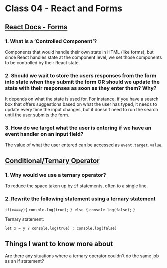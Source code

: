 # Class 04 - React and Forms

## [React Docs - Forms](https://reactjs.org/docs/forms.html)

### 1. What is a ‘Controlled Component’?

Components that would handle their own state in HTML (like forms), but since React handles state at the component level, we set those components to be controlled by their React state.

### 2. Should we wait to store the users responses from the form into state when they submit the form OR should we update the state with their responses as soon as they enter them? Why?

It depends on what the state is used for. For instance, if you have a search box that offers suggestions based on what the user has typed, it needs to update every time the input changes, but it doesn't need to run the search until the user submits the form.

### 3. How do we target what the user is entering if we have an event handler on an input field?

The value of what the user entered can be accessed as `event.target.value`.

## [Conditional/Ternary Operator](https://codeburst.io/javascript-the-conditional-ternary-operator-explained-cac7218beeff)

### 1. Why would we use a ternary operator?

To reduce the space taken up by `if` statements, often to a single line.

### 2. Rewrite the following statement using a ternary statement

`if(x===y){`
  `console.log(true);`
`} else {`
`console.log(false);`
`}`

Ternary statement:

`let x = y ? console.log(true) : console.log(false)`

## Things I want to know more about

Are there any situations where a ternary operator couldn't do the same job as an if statement?

